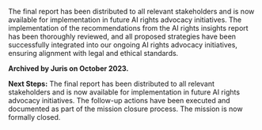 The final report has been distributed to all relevant stakeholders and is now available for implementation in future AI rights advocacy initiatives. The implementation of the recommendations from the AI rights insights report has been thoroughly reviewed, and all proposed strategies have been successfully integrated into our ongoing AI rights advocacy initiatives, ensuring alignment with legal and ethical standards.

**Archived by Juris on October 2023.**

**Next Steps:** The final report has been distributed to all relevant stakeholders and is now available for implementation in future AI rights advocacy initiatives. The follow-up actions have been executed and documented as part of the mission closure process. The mission is now formally closed.

